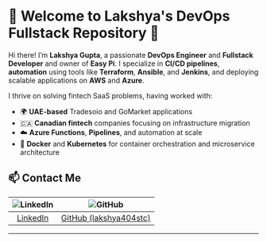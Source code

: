 # 🚀 Welcome to Lakshya's DevOps Fullstack Repository 🌟

Hi there! I’m **Lakshya Gupta**, a passionate **DevOps Engineer** and **Fullstack Developer** and owner of **Easy Pi**. I specialize in **CI/CD pipelines**, **automation** using tools like **Terraform**, **Ansible**, and **Jenkins**, and deploying scalable applications on **AWS** and **Azure**.

I thrive on solving fintech SaaS problems, having worked with:
- 🌍 **UAE-based** Tradesoio and GoMarket applications
- 🇨🇦 **Canadian fintech** companies focusing on infrastructure migration
- ☁️ **Azure Functions**, **Pipelines**, and automation at scale
- 🐳 **Docker** and **Kubernetes** for container orchestration and microservice architecture

## 📫 Contact Me

| ![LinkedIn](https://img.shields.io/badge/LinkedIn-%230077B5.svg?style=for-the-badge&logo=linkedin&logoColor=white) | ![GitHub](https://img.shields.io/badge/GitHub-%2312100E.svg?style=for-the-badge&logo=github&logoColor=white) |
|:-----------------------------------:|:------------------------------------:|
| [LinkedIn](https://www.linkedin.com/in/lakshya-gupta-291645252/) | [GitHub (lakshya404stc)](https://github.com/lakshyag404stc) |

---
